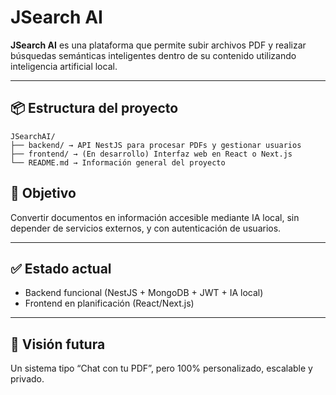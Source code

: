 # JSearch AI

**JSearch AI** es una plataforma que permite subir archivos PDF y realizar búsquedas semánticas inteligentes dentro de su contenido utilizando inteligencia artificial local.

---

## 📦 Estructura del proyecto

```
JSearchAI/
├── backend/ → API NestJS para procesar PDFs y gestionar usuarios
├── frontend/ → (En desarrollo) Interfaz web en React o Next.js
└── README.md → Información general del proyecto
```

## 🎯 Objetivo

Convertir documentos en información accesible mediante IA local, sin depender de servicios externos, y con autenticación de usuarios.

---

## ✅ Estado actual

- Backend funcional (NestJS + MongoDB + JWT + IA local)
- Frontend en planificación (React/Next.js)

---

## 🚀 Visión futura

Un sistema tipo “Chat con tu PDF”, pero 100% personalizado, escalable y privado.
